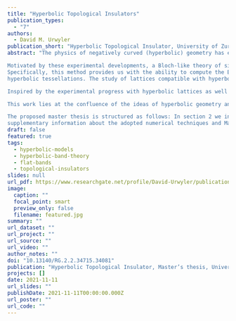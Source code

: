 ```yaml
---
title: "Hyperbolic Topological Insulators"
publication_types:
  - "7"
authors:
  - David M. Urwyler
publication_short: "Hyperbolic Topological Insulator, University of Zurich, Switzerland (2021)"
abstract: "The physics of negatively curved (hyperbolic) geometry has experienced a large resurgence of interest in recent years, both theoretically and experimentally. Although hyperbolic spaces constitute a fundamental ingredient in theoretical studies of holography, network optimization, quantum chaos, and of certain many-body techniques, until recently they remained challenging to experimentally realize. The reason is the Hilbert’s theorem: a space with constant negative curvature cannot be embedded in a Euclidean laboratory space. Nevertheless, this has changed with experimental developments in circuit quantum electrodynamics (QED), where researchers have succeeded in simulating simple tight-binding models on two-dimensional hyperbolic lattices with coplanar waveguide resonators [1]. A similar realization was also achieved by electric-circuit networks in Ref. [2]. There, the authors experimentally showed that a negative curvature is visible in the spectral ordering of the eigenmodes in hyperbolic space. Moreover, these electric-circuit network simulations also allow to perform time-resolved measurements, which enable the study of dynamic processes. Another experimental approach to modeling hyperbolic space, namely by coupling an array of atomic ensambles, was developed by a research group at Stanford [3–5], which seeks ways to identify quantum gravity in highly entangled quantum systems. In particular, the group has succeeded in using cold atoms to develop a quantum entangled system with a “tree-like” structure, in which the correlation geometry is decoupled from the spatial embedding of the atoms and the entanglement between the atoms can be controlled. In analogy with the electric-circuit implementation, the control of entanglement allows for simulation of hyperbolic tessellations; however, this methods supersedes electric circuits in naturally hosting quantum rather than classical states. <br>

Motivated by these experimental developments, a Bloch-like theory of single-particle states on hyperbolic lattices has recently been developed, known as hyperbolic band theory.
Specifically, this method provides us with the ability to compute the Bloch Hamiltonian and thus perform an analysis of the band structures of tight-binding models on certain
hyperbolic tessellations. The study of lattices compatible with hyperbolic band theory has already been established in Ref. [6] and thus lays the basis of hyperbolic crystallography. However, the validity of the theory is still an open question. For instance, the appearance of higher-dimensional irreducible representations in the translation group is an indication of the incompleteness of hyperbolic band theory. A first analysis of these observations has already been presented in Ref [7]. <br>

Inspired by the experimental progress with hyperbolic lattices as well as by the development of theoretical tools to characterize their spectra, we here consider additional ingredient to the physics of negatively curved spaces, namely topology, which has over the past two decades led to fruitful revolution within the condensed matter physics research. Recall that the classification of distinct phases of matter in connection with the study of the underlying band structure has always been a central topic in condensed matter physics. Moreover, the discovery of the quantum Hall effect in 1980 by von Klitzing et al. [8] marked the birth of a whole new branch: the study of topological band theory. In particular, it foreshadowed the research of topological insulators in Euclidean space which, unlike trivial insulators, exhibit localized electrons in the bulk while carrying electric currents on the edges. In this sense, the material has an insulating bulk but metallic edges, where boundary-localized states facilitate the quantized Hall conductance. Additionally, the bulk states can be characterized by a topological invariant, nowadays called the Chern number, and the work of Ref. [9] related this invariant to the presence of the quantized edge currents. Furthermore, Haldane made in Ref. [10] the crucial realization that a nontrivial Chern number and its associated quantum Hall physics can also arise in certain antiferromagnetic insulators in the absence of externally applied magnetic fields. Another attempt in this field was made in 2005 by Kane and Mele, who in Ref. [11] predicted the existence of topological insulators that do not require the breaking of time-reversal symmetry. <br>

This work lies at the confluence of the ideas of hyperbolic geometry and topological phases. Specifically, we ask how many states are lost (and how much physics is reproduced) by considering only the hyperbolic band theory. Although it is known that the Abelian HBT is not a complete theory, quantitative estimates of its (in)completeness are presently missing. Furthermore, we ask whether the theoretical progress allows us to define a topologically non-trivial insulator on a hyperbolic lattice. Although the existence of hyperbolic topological insulators was recently pondered (and heuristically analyzed) in the work of Ref. [12], that work lacked the theoretical insights that are presently available to us, allowing to perform a more rigorous analysis of the prospective topological phases. <br>

The proposed master thesis is structured as follows: In section 2 we introduce the reader to the basic concepts of two-dimensional hyperbolic lattices by reviewing their geometrical aspects, symmetry groups, as well as the recently formulated hyperbolic band theory. In Sec. 3 we discuss some Euclidean topological insulator models and introduce the mathematical tools to study their topological band structure. Specifically, we focus on the “half-BHZ” model, Haldane’s tight-binding system with next-to-nearest neighbor hopping, and the extension to the Kane-Mele time-reversal symmetric approach. Armed with the basic concepts used throughout the thesis, in Sec. 4 we turn our attention to the verification of the (in)completeness of the hyperbolic band theory. Finally, in Sec. 5 we systematically construct a topological insulator model on a two-dimensional hyperbolic lattice. In particular, we develop a hyperbolic counterpart to both the time-reversal Haldane-Chern insulator and the time-reversal symmetric Kane-Mele insulator, and collect evidence of the topological nature of their metallic in-gap states. We conclude with outlooks and further open questions for prospective future work in Sec. 6, and provide
supplementary information about the adopted numerical techniques and Mathematica code in the Appendix 7."
draft: false
featured: true
tags:
  - hyperbolic-models
  - hyperbolic-band-theory
  - flat-bands
  - topological-insulators
slides: null
url_pdf: https://www.researchgate.net/profile/David-Urwyler/publication/359057010_Hyperbolic_Topological_Insulators/links/6225eac384ce8e5b4d0de57b/Hyperbolic-Topological-Insulators.pdf?_sg%5B0%5D=4baObVBFm10w36aAoI7bOOmse-XfuQui5cZrJsS7SyzqtgoEuvQBWHOHAp-geCh2J8agleMz0Gnpl1lkir7bCQ.adC2pnNbBLkYcBItq0ReV0uODkzIao5KfbecJV_eCrR-cGi2IqHQ47YeN0h4eRgD1OSTLiZpdR93zx2Ob-R91g&_sg%5B1%5D=xsCDzCMw91jOKvFiDwyHtugURuzyG43fu-VF2AXZ-lc11God-Q-IGn5xxQJIneLUQWTOk_hLoHqCotSSce7EkvMCM_IptQF1kV4KGLR0y4Py.adC2pnNbBLkYcBItq0ReV0uODkzIao5KfbecJV_eCrR-cGi2IqHQ47YeN0h4eRgD1OSTLiZpdR93zx2Ob-R91g&_iepl=
image:
  caption: ""
  focal_point: smart
  preview_only: false
  filename: featured.jpg
summary: ""
url_dataset: ""
url_project: ""
url_source: ""
url_video: ""
author_notes: ""
doi: "10.13140/RG.2.2.34715.34081"
publication: "Hyperbolic Topological Insulator, Master’s thesis, University of Zurich, Switzerland (2021)"
projects: []
date: 2021-11-11
url_slides: ""
publishDate: 2021-11-11T00:00:00.000Z
url_poster: ""
url_code: ""
---
```

